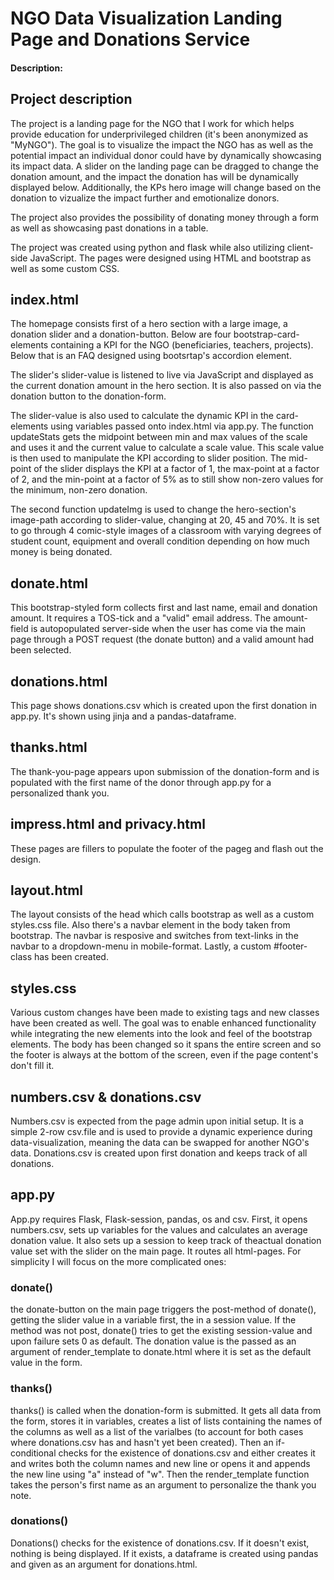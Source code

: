 # NGO Data Visualization Landing Page and Donations Service
#### Description:
## Project description
The project is a landing page for the NGO that I work for which helps provide education for underprivileged children (it's been anonymized as "MyNGO"). The goal is to visualize the impact the NGO has as well as the potential impact an individual donor could have by dynamically showcasing its impact data. A slider on the landing page can be dragged to change the donation amount, and the impact the donation has will be dynamically displayed below. Additionally, the KPs hero image will change based on the donation to vizualize the impact further and emotionalize donors.

The project also provides the possibility of donating money through a form as well as showcasing past donations in a table.

The project was created using python and flask while also utilizing client-side JavaScript. The pages were designed using HTML and bootstrap as well as some custom CSS.

## index.html
The homepage consists first of a hero section with a large image, a donation slider and a donation-button. Below are four bootstrap-card-elements containing a KPI for the NGO (beneficiaries, teachers, projects). Below that is an FAQ designed using bootsrtap's accordion element.

The slider's slider-value is listened to live via JavaScript and displayed as the current donation amount in the hero section. It is also passed on via the donation button to the donation-form.

The slider-value is also used to calculate the dynamic KPI in the card-elements using variables passed onto index.html via app.py. The function updateStats gets the midpoint between min and max values of the scale and uses it and the current value to calculate a scale value. This scale value is then used to manipulate the KPI according to slider position. The mid-point of the slider displays the KPI at a factor of 1, the max-point at a factor of 2, and the min-point at a factor of 5% as to still show non-zero values for the minimum, non-zero donation.

The second function updateImg is used to change the hero-section's image-path according to slider-value, changing at 20, 45 and 70%. It is set to go through 4 comic-style images of a classroom with varying degrees of student count, equipment and overall condition depending on how much money is being donated.

## donate.html
This bootstrap-styled form collects first and last name, email and donation amount. It requires a TOS-tick and a "valid" email address. The amount-field is autopopulated server-side when the user has come via the main page through a POST request (the donate button) and a valid amount had been selected.

## donations.html
This page shows donations.csv which is created upon the first donation in app.py. It's shown using jinja and a pandas-dataframe.

## thanks.html
The thank-you-page appears upon submission of the donation-form and is populated with the first name of the donor through app.py for a personalized thank you.

## impress.html and privacy.html
These pages are fillers to populate the footer of the pageg and flash out the design.

## layout.html
The layout consists of the head which calls bootstrap as well as a custom styles.css file.
Also there's a navbar element in the body taken from bootstrap. The navbar is resposive and switches from text-links in the navbar to a dropdown-menu in mobile-format.
Lastly, a custom #footer-class has been created.

## styles.css
Various custom changes have been made to existing tags and new classes have been created as well. The goal was to enable enhanced functionality while integrating the new elements into the look and feel of the bootstrap elements.
The body has been changed so it spans the entire screen and so the footer is always at the bottom of the screen, even if the page content's don't fill it.

## numbers.csv & donations.csv
Numbers.csv is expected from the page admin upon initial setup. It is a simple 2-row csv.file and is used to provide a dynamic experience during data-visualization, meaning the data can be swapped for another NGO's data.
Donations.csv is created upon first donation and keeps track of all donations.

## app.py
App.py requires Flask, Flask-session, pandas, os and csv.
First, it opens numbers.csv, sets up variables for the values and calculates an average donation value. It also sets up a session to keep track of theactual donation value set with the slider on the main page.
It routes all html-pages. For simplicity I will focus on the more complicated ones:

### donate()
the donate-button on the main page triggers the post-method of donate(), getting the slider value in a variable first, the in a session value. If the method was not post, donate() tries to get the existing session-value and upon failure sets 0 as default. The donation value is the passed as an argument of render_template to donate.html where it is set as the default value in the form.

### thanks()
thanks() is called when the donation-form is submitted. It gets all data from the form, stores it in variables, creates a list of lists containing the names of the columns as well as a list of the varialbes (to account for both cases where donations.csv has and hasn't yet been created). Then an if-conditional checks for the existence of donations.csv and either creates it and writes both the column names and new line or opens it and appends the new line using "a" instead of "w". Then the render_template function takes the person's first name as an argument to personalize the thank you note.

### donations()
Donations() checks for the existence of donations.csv. If it doesn't exist, nothing is being displayed. If it exists, a dataframe is created using pandas and given as an argument for donations.html.

